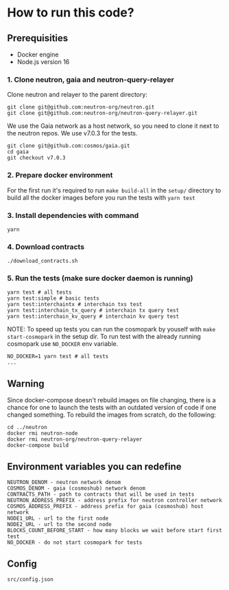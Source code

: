 # How to run this code?

## Prerequisities

- Docker engine
- Node.js version 16

### 1. Clone neutron, gaia and neutron-query-relayer

Clone neutron and relayer to the parent directory:

```shell
git clone git@github.com:neutron-org/neutron.git
git clone git@github.com:neutron-org/neutron-query-relayer.git
```

We use the Gaia network as a host network, so you need to clone it next to the neutron repos. We use v7.0.3 for the tests.

```shell
git clone git@github.com:cosmos/gaia.git
cd gaia
git checkout v7.0.3
```

### 2. Prepare docker environment

For the first run it's required to run `make build-all` in the `setup/` directory to build all the docker images before you run the tests with `yarn test`

### 3. Install dependencies with command

```shell
yarn
```

### 4. Download contracts

```shell
./download_contracts.sh
```

### 5. Run the tests (make sure docker daemon is running)

```shell
yarn test # all tests
yarn test:simple # basic tests
yarn test:interchaintx # interchain txs test
yarn test:interchain_tx_query # interchain tx query test
yarn test:interchain_kv_query # interchain kv query test
```

NOTE: To speed up tests you can run the cosmopark by youself with `make start-cosmopark` in the setup dir. To run test with the already running cosmopark use `NO_DOCKER` env variable.

```shell
NO_DOCKER=1 yarn test # all tests
...
```

## Warning

Since docker-compose doesn't rebuild images on file changing, there is a chance for one to launch the tests with an
outdated version of code if one changed something. To rebuild the images from scratch, do the following:

```
cd ../neutron
docker rmi neutron-node
docker rmi neutron-org/neutron-query-relayer
docker-compose build
```

## Environment variables you can redefine

```env
NEUTRON_DENOM - neutron network denom
COSMOS_DENOM - gaia (cosmoshub) network denom
CONTRACTS_PATH - path to contracts that will be used in tests
NEUTRON_ADDRESS_PREFIX - address prefix for neutron controller network
COSMOS_ADDRESS_PREFIX - address prefix for gaia (cosmoshub) host network
NODE1_URL - url to the first node
NODE2_URL - url to the second node
BLOCKS_COUNT_BEFORE_START - how many blocks we wait before start first test
NO_DOCKER - do not start cosmopark for tests
```

## Config

```
src/config.json
```
